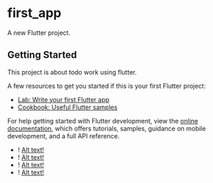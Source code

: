 # first_app

A new Flutter project.

## Getting Started

This project is about todo work using flutter.

A few resources to get you started if this is your first Flutter project:

- [Lab: Write your first Flutter app](https://docs.flutter.dev/get-started/codelab)
- [Cookbook: Useful Flutter samples](https://docs.flutter.dev/cookbook)

For help getting started with Flutter development, view the
[online documentation](https://docs.flutter.dev/), which offers tutorials,
samples, guidance on mobile development, and a full API reference.
* ! [Alt text!](/picture/A.png)
* ! [Alt text!](/picture/B.png)
* ! [Alt text!](/picture/C.png)
* ! [Alt text!](/picture/D.png)
